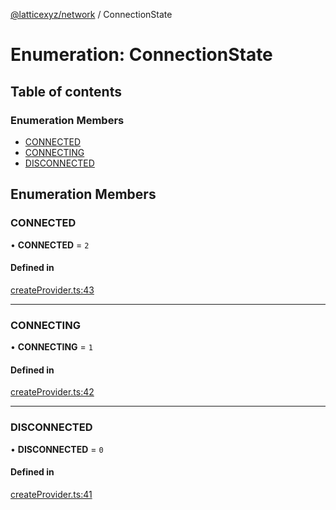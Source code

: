 [@latticexyz/network](../README.md) / ConnectionState

# Enumeration: ConnectionState

## Table of contents

### Enumeration Members

- [CONNECTED](ConnectionState.md#connected)
- [CONNECTING](ConnectionState.md#connecting)
- [DISCONNECTED](ConnectionState.md#disconnected)

## Enumeration Members

### CONNECTED

• **CONNECTED** = `2`

#### Defined in

[createProvider.ts:43](https://github.com/latticexyz/mud/blob/edf9adc1e/packages/network/src/createProvider.ts#L43)

---

### CONNECTING

• **CONNECTING** = `1`

#### Defined in

[createProvider.ts:42](https://github.com/latticexyz/mud/blob/edf9adc1e/packages/network/src/createProvider.ts#L42)

---

### DISCONNECTED

• **DISCONNECTED** = `0`

#### Defined in

[createProvider.ts:41](https://github.com/latticexyz/mud/blob/edf9adc1e/packages/network/src/createProvider.ts#L41)
